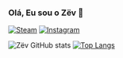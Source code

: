 ### Olá, Eu sou o Zëv 👋

[![Steam](https://img.shields.io/badge/Steam-000000?style=for-the-badge&logo=steam&logoColor=white)](https://steamcommunity.com/id/Zev-7/)
[![Instagram](https://img.shields.io/badge/Instagram-E4405F?style=for-the-badge&logo=instagram&logoColor=white)](https://www.instagram.com/zev_viktor/)

![Zëv GitHub stats](https://github-readme-stats.vercel.app/api?username=Zev07&show_icons=true&theme=radical)
[![Top Langs](https://github-readme-stats.vercel.app/api/top-langs/?username=Zev07&layout=compact)](https://github.com/anuraghazra/github-readme-stats)
